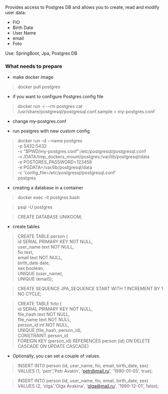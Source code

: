 Provides access to Postgres DB and allows you to create,
read and modify user data:
- FIO
- Birth Date
- User Name 
- email
- Foto

Use: SpringBoot, Jpa, Postgres DB

###  What needs to prepare
- make docker image
> docker pull postgres

- if you want to configure Postgres config file
> docker run -i --rm postgres cat /usr/share/postgresql/postgresql.conf.sample > my-postgres.conf

- change my-postgres.conf

- run postgres with new custom config
> docker run -d --name postgres \
> -p 5432:5432 \
> -v "$PWD/my-postgres.conf":/etc/postgresql/postgresql.conf \
> -v /DATA/tmp_dockers_mount/postgres:/var/lib/postgresql/data \
> -e POSTGRES_PASSWORD=123456 \
> -e PGDATA=/var/lib/postgresql/data \
> -c 'config_file=/etc/postgresql/postgresql.conf' \
> postgres

- creating a database in a container

> docker exec -it postgres bash

> psql -U postgres

> CREATE DATABASE UNIKOOM;

- create tables
 
> CREATE TABLE person ( \
>   id SERIAL PRIMARY KEY NOT NULL, \
>   user_name text NOT NULL, \
>   fio text, \
>   email text NOT NULL, \
>   birth_date date, \
>   sex boolean, \
>   UNIQUE (user_name), \
>   UNIQUE (email));
 
> CREATE SEQUENCE JPA_SEQUENCE START WITH 1 INCREMENT BY 1 NO CYCLE;

> CREATE TABLE foto ( \
>   id SERIAL PRIMARY KEY NOT NULL, \
>   file_hash text NOT NULL, \
>   file_name text NOT NULL, \
>   person_id int NOT NULL, \
>   UNIQUE (file_hash, person_id), \
>   CONSTRAINT person_id \
>   FOREIGN KEY (person_id) REFERENCES person (id) ON DELETE CASCADE ON UPDATE CASCADE)

- Optionally, you can set a couple of values.

> INSERT INTO person (id, user_name, fio, email, birth_date, sex) \
> VALUES (1, 'petr','Petr Avakin', 'petr@mail.ru', '1990-01-05', true);
 
> INSERT INTO person (id, user_name, fio, email, birth_date, sex) \
> VALUES (2, 'olga','Olga Avakina', 'olga@mail.ru', '1990-12-01', false);

